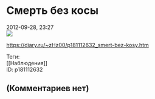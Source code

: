 Смерть без косы
===============

  
2012-09-28, 23:27  
   [![](http://s018.radikal.ru/i510/1209/c1/5261283926e5t.jpg)](http://radikal.ru/F/s018.radikal.ru/i510/1209/c1/5261283926e5.jpg)     
  
<https://diary.ru/~zHz00/p181112632_smert-bez-kosy.htm>  
  
Теги:  
[[Наблюдения]]  
ID: p181112632  


(Комментариев нет)
------------------